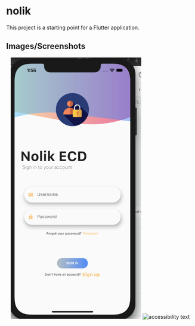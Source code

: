 # nolik

This project is a starting point for a Flutter application.

## Images/Screenshots


<p align="center">
  <img src="https://github.com/smakara/nolik/blob/master/screenshots/1.png" width="350" title="hover text">
  <img src="your_relative_path_here_number_2_large_name" width="350" alt="accessibility text">
</p>




